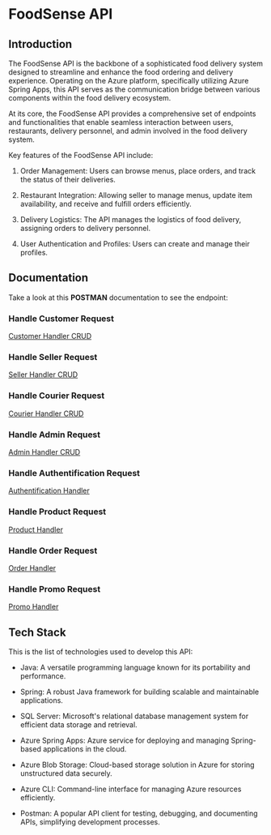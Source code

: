 # FoodSense API

## Introduction
The FoodSense API is the backbone of a sophisticated food delivery system designed to streamline and enhance the food ordering and delivery experience. Operating on the Azure platform, specifically utilizing Azure Spring Apps, this API serves as the communication bridge between various components within the food delivery ecosystem.

At its core, the FoodSense API provides a comprehensive set of endpoints and functionalities that enable seamless interaction between users, restaurants, delivery personnel, and admin involved in the food delivery system.

Key features of the FoodSense API include:

1. Order Management: Users can browse menus, place orders, and track the status of their deliveries.

2. Restaurant Integration: Allowing seller to manage menus, update item availability, and receive and fulfill orders efficiently.

3. Delivery Logistics: The API manages the logistics of food delivery, assigning orders to delivery personnel.

4. User Authentication and Profiles: Users can create and manage their profiles.

## Documentation
Take a look at this **POSTMAN** documentation to see the endpoint:

### Handle Customer Request
[Customer Handler CRUD](https://documenter.getpostman.com/view/25551317/2s9YsFEEVc)

### Handle Seller Request
[Seller Handler CRUD](https://documenter.getpostman.com/view/25551317/2s9YsFEEeS)

### Handle Courier Request
[Courier Handler CRUD]()

### Handle Admin Request
[Admin Handler CRUD]()

### Handle Authentification Request
[Authentification Handler]()

### Handle Product Request 
[Product Handler]()

### Handle Order Request
[Order Handler]()

### Handle Promo Request
[Promo Handler]()

## Tech Stack
This is the list of technologies used to develop this API:

* Java: A versatile programming language known for its portability and performance.

* Spring: A robust Java framework for building scalable and maintainable applications.

* SQL Server: Microsoft's relational database management system for efficient data storage and retrieval.

* Azure Spring Apps: Azure service for deploying and managing Spring-based applications in the cloud.

* Azure Blob Storage: Cloud-based storage solution in Azure for storing unstructured data securely.

* Azure CLI: Command-line interface for managing Azure resources efficiently.

* Postman: A popular API client for testing, debugging, and documenting APIs, simplifying development processes.